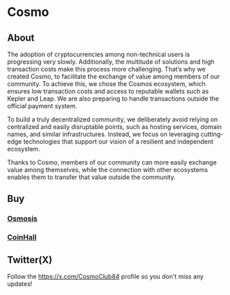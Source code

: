 # Cosmo
## About 
The adoption of cryptocurrencies among non-technical users is progressing very slowly. Additionally, the multitude of solutions and high transaction costs make this process more challenging. That’s why we created Cosmo, to facilitate the exchange of value among members of our community. To achieve this, we chose the Cosmos ecosystem, which ensures low transaction costs and access to reputable wallets such as Kepler and Leap. We are also preparing to handle transactions outside the official payment system.    

To build a truly decentralized community, we deliberately avoid relying on centralized and easily disruptable points, such as hosting services, domain names, and similar infrastructures. Instead, we focus on leveraging cutting-edge technologies that support our vision of a resilient and independent ecosystem.

Thanks to Cosmo, members of our community can more easily exchange value among themselves, while the connection with other ecosystems enables them to transfer that value outside the community.

## Buy 
### [Osmosis](https://app.osmosis.zone/?from=USDC&to=COSMO&sellOpen=false&buyOpen=false)
### [CoinHall](https://coinhall.org/swap?fromChain=osmosis-1&fromAsset=ibc%2F498A0751C798A0D9A389AA3691123DADA57DAA4FE165D5C75894505B876BA6E4&toChain=osmosis-1&toAsset=ibc%2F4925733868E7999F5822C961ADE9470A7FC5FA4A560BAE1DE102783C3F64C201)

## Twitter(X)
Follow the https://x.com/CosmoClub84 profile so you don't miss any updates!
